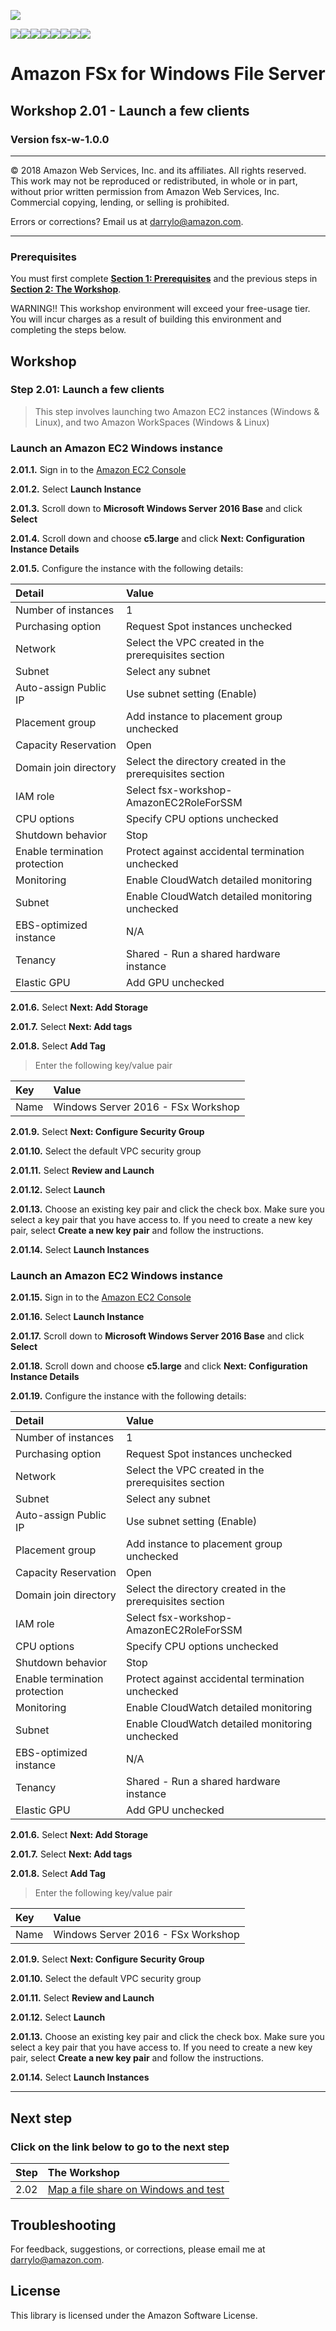 ![](https://s3.amazonaws.com/aws-us-east-1/tutorial/AWS_logo_PMS_300x180.png)

![](https://s3.amazonaws.com/aws-us-east-1/tutorial/100x100_benefit_available.png)![](https://s3.amazonaws.com/aws-us-east-1/tutorial/100x100_benefit_ingergration.png)![](https://s3.amazonaws.com/aws-us-east-1/tutorial/100x100_benefit_ecryption-lock.png)![](https://s3.amazonaws.com/aws-us-east-1/tutorial/100x100_benefit_fully-managed.png)![](https://s3.amazonaws.com/aws-us-east-1/tutorial/100x100_benefit_lowcost-affordable.png)![](https://s3.amazonaws.com/aws-us-east-1/tutorial/100x100_benefit_performance.png)![](https://s3.amazonaws.com/aws-us-east-1/tutorial/100x100_benefit_scalable.png)![](https://s3.amazonaws.com/aws-us-east-1/tutorial/100x100_benefit_storage.png)
# **Amazon FSx for Windows File Server**

## Workshop 2.01 - Launch a few clients

### Version fsx-w-1.0.0

---

© 2018 Amazon Web Services, Inc. and its affiliates. All rights reserved. This work may not be  reproduced or redistributed, in whole or in part, without prior written permission from Amazon Web Services, Inc. Commercial copying, lending, or selling is prohibited.

Errors or corrections? Email us at [darrylo@amazon.com](mailto:darrylo@amazon.com).

---

### Prerequisites

You must first complete [**Section 1: Prerequisites**](../README.md) and the previous steps in [**Section 2: The Workshop**](../README.md).

WARNING!! This workshop environment will exceed your free-usage tier. You will incur charges as a result of building this environment and completing the steps below.

## Workshop

### Step 2.01: Launch a few clients

> This step involves launching two Amazon EC2 instances (Windows & Linux), and two Amazon WorkSpaces (Windows & Linux)

### Launch an Amazon EC2 Windows instance

**2.01.1.** Sign in to the [Amazon EC2 Console](https://console.aws.amazon.com/ec2/)

**2.01.2.** Select **Launch Instance**

**2.01.3.** Scroll down to **Microsoft Windows Server 2016 Base** and click **Select**

**2.01.4.** Scroll down and choose **c5.large** and click **Next: Configuration Instance Details**

**2.01.5.** Configure the instance with the following details:

| Detail | Value |
| :--- | :--- |
| Number of instances | 1 |
| Purchasing option | Request Spot instances unchecked |
| Network | Select the VPC created in the prerequisites section |
| Subnet | Select any subnet |
| Auto-assign Public IP | Use subnet setting (Enable) |
| Placement group | Add instance to placement group unchecked |
| Capacity Reservation | Open |
| Domain join directory | Select the directory created in the prerequisites section |
| IAM role | Select fsx-workshop-AmazonEC2RoleForSSM |
| CPU options | Specify CPU options unchecked |
| Shutdown behavior | Stop |
| Enable termination protection | Protect against accidental termination unchecked |
| Monitoring | Enable CloudWatch detailed monitoring |
| Subnet | Enable CloudWatch detailed monitoring unchecked |
| EBS-optimized instance | N/A |
| Tenancy | Shared - Run a shared hardware instance |
| Elastic GPU | Add GPU unchecked |

**2.01.6.** Select **Next: Add Storage**

**2.01.7.** Select **Next: Add tags**

**2.01.8.** Select **Add Tag**

> Enter the following key/value pair

| Key | Value |
| :--- | :--- |
| Name | Windows Server 2016 - FSx Workshop |

**2.01.9.** Select **Next: Configure Security Group**

**2.01.10.** Select the default VPC security group

**2.01.11.** Select **Review and Launch**

**2.01.12.** Select **Launch**

**2.01.13.** Choose an existing key pair and click the check box. Make sure you select a key pair that you have access to. If you need to create a new key pair, select **Create a new key pair** and follow the instructions.

**2.01.14.** Select **Launch Instances**

### Launch an Amazon EC2 Windows instance

**2.01.15.** Sign in to the [Amazon EC2 Console](https://console.aws.amazon.com/ec2/)

**2.01.16.** Select **Launch Instance**

**2.01.17.** Scroll down to **Microsoft Windows Server 2016 Base** and click **Select**

**2.01.18.** Scroll down and choose **c5.large** and click **Next: Configuration Instance Details**

**2.01.19.** Configure the instance with the following details:

| Detail | Value |
| :--- | :--- |
| Number of instances | 1 |
| Purchasing option | Request Spot instances unchecked |
| Network | Select the VPC created in the prerequisites section |
| Subnet | Select any subnet |
| Auto-assign Public IP | Use subnet setting (Enable) |
| Placement group | Add instance to placement group unchecked |
| Capacity Reservation | Open |
| Domain join directory | Select the directory created in the prerequisites section |
| IAM role | Select fsx-workshop-AmazonEC2RoleForSSM |
| CPU options | Specify CPU options unchecked |
| Shutdown behavior | Stop |
| Enable termination protection | Protect against accidental termination unchecked |
| Monitoring | Enable CloudWatch detailed monitoring |
| Subnet | Enable CloudWatch detailed monitoring unchecked |
| EBS-optimized instance | N/A |
| Tenancy | Shared - Run a shared hardware instance |
| Elastic GPU | Add GPU unchecked |

**2.01.6.** Select **Next: Add Storage**

**2.01.7.** Select **Next: Add tags**

**2.01.8.** Select **Add Tag**

> Enter the following key/value pair

| Key | Value |
| :--- | :--- |
| Name | Windows Server 2016 - FSx Workshop |

**2.01.9.** Select **Next: Configure Security Group**

**2.01.10.** Select the default VPC security group

**2.01.11.** Select **Review and Launch**

**2.01.12.** Select **Launch**

**2.01.13.** Choose an existing key pair and click the check box. Make sure you select a key pair that you have access to. If you need to create a new key pair, select **Create a new key pair** and follow the instructions.

**2.01.14.** Select **Launch Instances**


---
## Next step
### Click on the link below to go to the next step

| Step | The Workshop |
| --- | :--- |
| 2.02 | [Map a file share on Windows and test](./2.02-map-fileshare-and-test)


## Troubleshooting
For feedback, suggestions, or corrections, please email me at [darrylo@amazon.com](mailto:darrylo@amazon.com).

## License
This library is licensed under the Amazon Software License.

